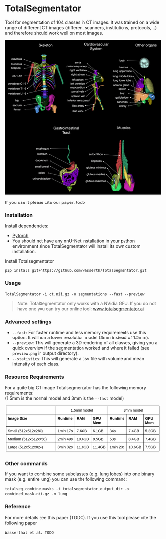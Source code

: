 # TotalSegmentator

Tool for segmentation of 104 classes in CT images. It was trained on a wide range of different CT images (different scanners, institutions, protocols,...) and therefore should work well on most images.

![Alt text](resources/imgs/overview_classes.png)

If you use it please cite our paper: todo


### Installation

Install dependencies:  
* [Pytorch](http://pytorch.org/)
* You should not have any nnU-Net installation in your python environment since TotalSegmentator will install its own 
custom installation.

Install Totalsegmentator
```
pip install git+https://github.com/wasserth/TotalSegmentator.git
```


### Usage
```
TotalSegmentator -i ct.nii.gz -o segmentations --fast --preview
```
> Note: TotalSegmentator only works with a NVidia GPU. If you do not have one you can try our online tool: www.totalsegmentator.ai


### Advanced settings
* `--fast`: For faster runtime and less memory requirements use this option. It will run a lower resolution model (3mm instead of 1.5mm). 
* `--preview`: This will generate a 3D rendering of all classes, giving you a quick overview if the segmentation worked and where it failed (see `preview.png` in output directory).
* `--statistics`: This will generate a csv file with volume and mean intensity of each class.


### Resource Requirements
For a quite big CT image Totalsegmentator has the following memory requirements:  
(1.5mm is the normal model and 3mm is the `--fast` model)

![Alt text](resources/imgs/runtime_table.png)


### Other commands
If you want to combine some subclasses (e.g. lung lobes) into one binary mask (e.g. entire lung) you can use the following command:
```
totalseg_combine_masks -i totalsegmentator_output_dir -o combined_mask.nii.gz -m lung
```

### Reference 
For more details see this paper (TODO).
If you use this tool please cite the following paper
```
Wasserthal et al. TODO
```
